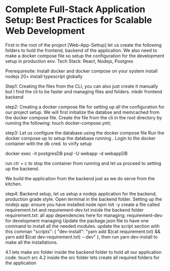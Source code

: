 # Complete Full-Stack Application Setup: Best Practices for Scalable Web Development

First in the root of the project [Web-App-Settup] let us create the following folders to hold the frontend, backend of the application. We also need to make a docker compose file so setup the configuration for the development setup in production env. Tech Stack: React, Nodejs, Postgres

Prerequiresite:
Install docker and docker compose on your system
install nodejs 20+
install typescript globally

Step1: Creating the files from the CLI, you can also just create it manually but I find the cli to be faster and managing files and folders.
mkdir frontend backend

step2: Creating a docker compose file for setting up all the configuration for our project setup. We will first initialize the databse and memcached from the docker compose file. Create the file from the cli in the root directory by running the following:
touch docker-compose.yml;

step3: Let us configure the database using the docker compose file
Run the docker compose up to setup the database running .
Login to the docker container with the db cred. to virify setup

docker exec -it postgresDB psql -U webapp -d webappDB

run ctr + c to stop the container from running and let us proceed to setting up the backend.

We build the application from the backend just as we do serve from the kitchen.

step4: Backend setup, let us setup a nodejs application for the backend, production grade style.
Open terminal in the backend folder.
Setting up the nodejs app:
ensure you have installed node
npm init -y
create a file called requirement.txt and requirement-dev.txt inside the backend folder
requirement.txt: all app dependencies here for managing; requirement-dev: for development managing
Update the package.json file to have one command to install all the needed modules.
update the script section with this comman
"scripts": {
"dev-install": "yarn add $(cat requirement.txt) && yarn add $(cat dev-requirement.txt) --dev"
},
then run yarn dev-install to make all the installations.

4.1 lets make src folder inside the backend folder to hold all our application code.
touch src
4.2 inside the src folder lets create all required folders for the application
